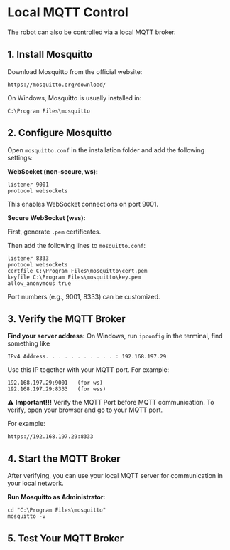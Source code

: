 # Local MQTT Control

The robot can also be controlled via a local MQTT broker.

## 1. Install Mosquitto
Download Mosquitto from the official website:

```
https://mosquitto.org/download/
```

On Windows, Mosquitto is usually installed in:
```
C:\Program Files\mosquitto
```

## 2. Configure Mosquitto

Open `mosquitto.conf` in the installation folder and add the following settings:

**WebSocket (non-secure, ws):**
```
listener 9001
protocol websockets
```
This enables WebSocket connections on port 9001.

**Secure WebSocket (wss):**

First, generate `.pem` certificates.

Then add the following lines to `mosquitto.conf`:

```
listener 8333
protocol websockets
certfile C:\Program Files\mosquitto\cert.pem
keyfile C:\Program Files\mosquitto\key.pem
allow_anonymous true
```

Port numbers (e.g., 9001, 8333) can be customized.

## 3. Verify the MQTT Broker

**Find your server address:**
On Windows, run `ipconfig` in the terminal, find something like

```
IPv4 Address. . . . . . . . . . . : 192.168.197.29
```

Use this IP together with your MQTT port. For example:

```
192.168.197.29:9001   (for ws)
192.168.197.29:8333   (for wss)
```

⚠️ **Important!!!**
Verify the MQTT Port before MQTT communication. 
To verify, open your browser and go to your MQTT port. 

For example:
```
https://192.168.197.29:8333
```

## 4. Start the MQTT Broker

After verifying, you can use your local MQTT server for communication in your local network.

**Run Mosquitto as Administrator:**

```
cd "C:\Program Files\mosquitto"
mosquitto -v
```

## 5. Test Your MQTT Broker

